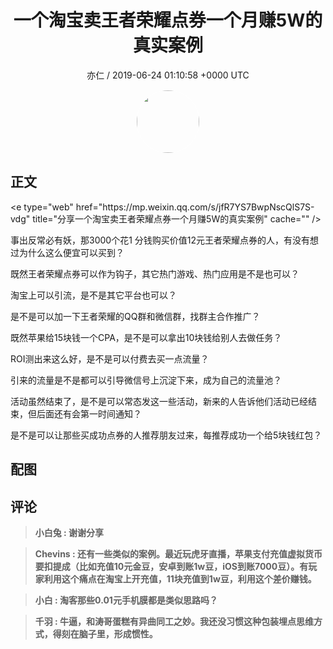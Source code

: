 <h1 align="center">一个淘宝卖王者荣耀点券一个月赚5W的真实案例</h1>
<p align="center">
    <a>亦仁 / 2019-06-24 01:10:58 &#43;0000 UTC</a>
</p>

<div align="center">
    <img src="https://images.zsxq.com/Fn3NQqCN8nuGF86yZPXSbEsl0mb3?e=1590940799&amp;token=kIxbL07-8jAj8w1n4s9zv64FuZZNEATmlU_Vm6zD:pfbNc8W3hS0oYG_hyXXh_rHMHuc=" width="100" height="100" style="border:1px solid;border-radius:50%; color:#ffffff"/>
</div>

## 正文

<div>
&lt;e type=&#34;web&#34; href=&#34;https://mp.weixin.qq.com/s/jfR7YS7BwpNscQlS7S-vdg&#34; title=&#34;分享一个淘宝卖王者荣耀点券一个月赚5W的真实案例&#34; cache=&#34;&#34; /&gt;

事出反常必有妖，那3000个花1 分钱购买价值12元王者荣耀点券的人，有没有想过为什么这么便宜可以买到？ 

既然王者荣耀点券可以作为钩子，其它热门游戏、热门应用是不是也可以？

淘宝上可以引流，是不是其它平台也可以？

是不是可以加一下王者荣耀的QQ群和微信群，找群主合作推广？

既然苹果给15块钱一个CPA，是不是可以拿出10块钱给别人去做任务？

ROI测出来这么好，是不是可以付费去买一点流量？

引来的流量是不是都可以引导微信号上沉淀下来，成为自己的流量池？

活动虽然结束了，是不是可以常态发这一些活动，新来的人告诉他们活动已经结束，但后面还有会第一时间通知？

是不是可以让那些买成功点券的人推荐朋友过来，每推荐成功一个给5块钱红包？
</div>

## 配图
<div class="image" align="center">

</div>

## 评论

<div align="left">
<div>

<blockquote >
<span> <strong>小白兔 : 谢谢分享 </strong></span>
</blockquote>

<blockquote >
<span> <strong>Chevins : 还有一些类似的案例。最近玩虎牙直播，苹果支付充值虚拟货币要扣提成（比如充值10元金豆，安卓到账1w豆，iOS到账7000豆）。有玩家利用这个痛点在淘宝上开充值，11块充值到1w豆，利用这个差价赚钱。 </strong></span>
</blockquote>

<blockquote >
<span> <strong>小白 : 淘客那些0.01元手机膜都是类似思路吗？ </strong></span>
</blockquote>

<blockquote >
<span> <strong>千羽 : 牛逼，和涛哥蛋糕有异曲同工之妙。我还没习惯这种包装埋点思维方式，得刻在脑子里，形成惯性。 </strong></span>
</blockquote>

</div>
</div>